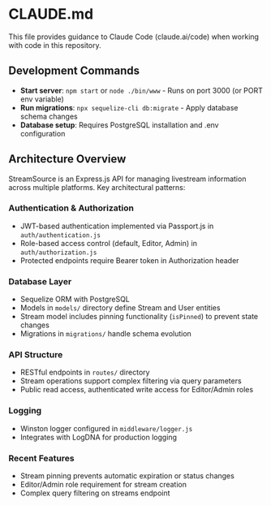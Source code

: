 # CLAUDE.md

This file provides guidance to Claude Code (claude.ai/code) when working with code in this repository.

## Development Commands

- **Start server**: `npm start` or `node ./bin/www` - Runs on port 3000 (or PORT env variable)
- **Run migrations**: `npx sequelize-cli db:migrate` - Apply database schema changes
- **Database setup**: Requires PostgreSQL installation and .env configuration

## Architecture Overview

StreamSource is an Express.js API for managing livestream information across multiple platforms. Key architectural patterns:

### Authentication & Authorization
- JWT-based authentication implemented via Passport.js in `auth/authentication.js`
- Role-based access control (default, Editor, Admin) in `auth/authorization.js`
- Protected endpoints require Bearer token in Authorization header

### Database Layer
- Sequelize ORM with PostgreSQL
- Models in `models/` directory define Stream and User entities
- Stream model includes pinning functionality (`isPinned`) to prevent state changes
- Migrations in `migrations/` handle schema evolution

### API Structure
- RESTful endpoints in `routes/` directory
- Stream operations support complex filtering via query parameters
- Public read access, authenticated write access for Editor/Admin roles

### Logging
- Winston logger configured in `middleware/logger.js`
- Integrates with LogDNA for production logging

### Recent Features
- Stream pinning prevents automatic expiration or status changes
- Editor/Admin role requirement for stream creation
- Complex query filtering on streams endpoint